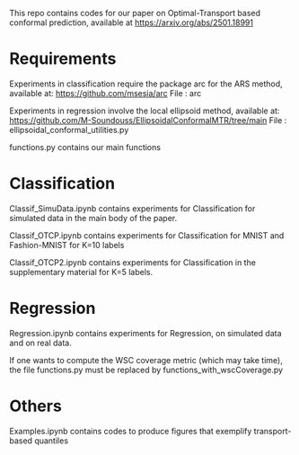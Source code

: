 This repo contains codes for our paper on Optimal-Transport based conformal prediction, available at https://arxiv.org/abs/2501.18991

# Requirements

Experiments in classification require the package arc for the ARS method, available at: https://github.com/msesia/arc 
File : arc 

Experiments in regression involve the local ellipsoid method, available at:  https://github.com/M-Soundouss/EllipsoidalConformalMTR/tree/main
File : ellipsoidal_conformal_utilities.py

functions.py contains our main functions

# Classification

Classif_SimuData.ipynb contains experiments for Classification for simulated data in the main body of the paper.

Classif_OTCP.ipynb contains experiments for Classification for MNIST and Fashion-MNIST for K=10 labels 

Classif_OTCP2.ipynb contains experiments for Classification in the supplementary material for K=5 labels. 

# Regression 

Regression.ipynb contains experiments for Regression, on simulated data and on real data.

If one wants to compute the WSC coverage metric (which may take time), the file functions.py must be replaced by functions_with_wscCoverage.py

# Others 

Examples.ipynb contains codes to produce figures that exemplify transport-based quantiles 

